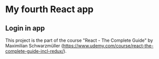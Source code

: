 # My fourth React app
## Login in app
This project is the part of the course "React - The Complete Guide" by Maximilian Schwarzmüller (https://www.udemy.com/course/react-the-complete-guide-incl-redux/).